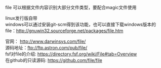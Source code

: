file 可以根据文件内容识别大部分文件类型，要配合magic文件使用  

linux发行版自带  
windows可以通过安装git-scm得到该功能，也可以直接下载windows版本的file：http://gnuwin32.sourceforge.net/packages/file.htm  

官网： http://www.darwinsys.com/file/  
源码地址：ftp://ftp.astron.com/pub/file/  
fsf对file的介绍: https://directory.fsf.org/wiki/File#tab=Overview  
在github的只读源码: https://github.com/file/file  
